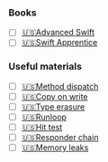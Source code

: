 ### Books
- [ ] [🇺🇸Advanced Swift](https://www.objc.io/books/advanced-swift/)
- [ ] [🇺🇸Swift Apprentice](https://www.kodeco.com/books/swift-apprentice)

### Useful materials
- [ ] [🇺🇸Method dispatch](https://betterprogramming.pub/a-deep-dive-into-method-dispatches-in-swift-65a8e408a7d0)
- [ ] [🇺🇸Copy on write](https://medium.com/@marthin.pasaribu_72336/copy-on-write-cow-with-swift-ce6c6583de38)
- [ ] [🇺🇸Type erasure](https://www.donnywals.com/understanding-type-erasure-in-swift/)
- [ ] [🇺🇸Runloop](https://stevenpcurtis.medium.com/what-is-a-runloop-anyway-swift-and-ios-guide-aa574577331b)
- [ ] [🇺🇸Hit test](https://khanlou.com/2018/09/hacking-hit-tests/)
- [ ] [🇺🇸Responder chain](https://medium.nextlevelswift.com/understanding-responder-chain-in-uikit-with-examples-bb28264defc2)
- [ ] [🇺🇸Memory leaks](https://stablekernel.com/article/how-to-prevent-memory-leaks-in-swift-closures/)
